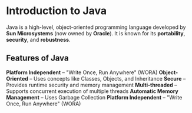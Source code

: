 # Introduction to Java

Java is a high-level, object-oriented programming language developed by **Sun Microsystems** (now owned by **Oracle**). It is known for its **portability**, **security**, and **robustness**.

## Features of Java

**Platform Independent** – "Write Once, Run Anywhere" (WORA)
**Object-Oriented** – Uses concepts like Classes, Objects, and Inheritance
**Secure** – Provides runtime security and memory management
**Multi-threaded** – Supports concurrent execution of multiple threads
**Automatic Memory Management** – Uses Garbage Collection
**Platform Independent** – "Write Once, Run Anywhere" (WORA)



